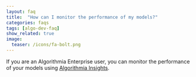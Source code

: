 ```yaml
---
layout: faq
title:  "How can I monitor the performance of my models?"
categories: faqs
tags: [algo-dev-faq]
show_related: true
image:
  teaser: /icons/fa-bolt.png
---
```


If you are an Algorithmia Enterprise user, you can monitor the performance of your models using [Algorithmia Insights](/algorithmia-enterprise/algorithmia-insights).